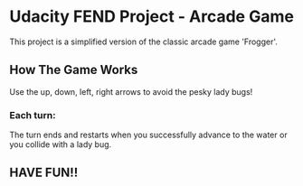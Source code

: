# Udacity FEND Project - Arcade Game

This project is a simplified version of the classic arcade game 'Frogger'.

## How The Game Works
Use the up, down, left, right arrows to avoid the pesky lady bugs!

### Each turn:
The turn ends and restarts when you successfully advance to the water or you collide with a lady bug.

## HAVE FUN!!